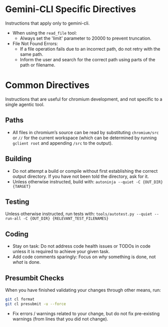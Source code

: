 # Gemini-CLI Specific Directives

Instructions that apply only to gemini-cli.

* When using the `read_file` tool:
  * Always set the 'limit' parameter to 20000 to prevent truncation.
* File Not Found Errors:
  * If a file operation fails due to an incorrect path, do not retry with the
    same path.
  * Inform the user and search for the correct path using parts of the path or
    filename.

# Common Directives

Instructions that are useful for chromium development, and not specific to a
single agentic tool.

## Paths

* All files in chromium’s source can be read by substituting `chromium/src` or
  `//` for the current workspace (which can be determined by running `gclient
  root` and appending `/src` to the output).

## Building

* Do not attempt a build or compile without first establishing the correct
  output directory. If you have not been told the directory, ask for it.
* Unless otherwise instructed, build with: `autoninja --quiet -C {OUT_DIR} {TARGET}`

## Testing

Unless otherwise instructed, run tests with:
`tools/autotest.py --quiet --run-all -C {OUT_DIR} {RELEVANT_TEST_FILENAMES}`

## Coding

* Stay on task: Do not address code health issues or TODOs in code unless it is
  required to achieve your given task.
* Add code comments sparingly: Focus on *why* something is done, not *what* is
  done.

## Presumbit Checks

When you have finished validating your changes through other means, run:

```sh
git cl format
git cl presubmit -u --force
```
* Fix errors / warnings related to your change, but do not fix pre-existing
  warnings (from lines that you did not change).
